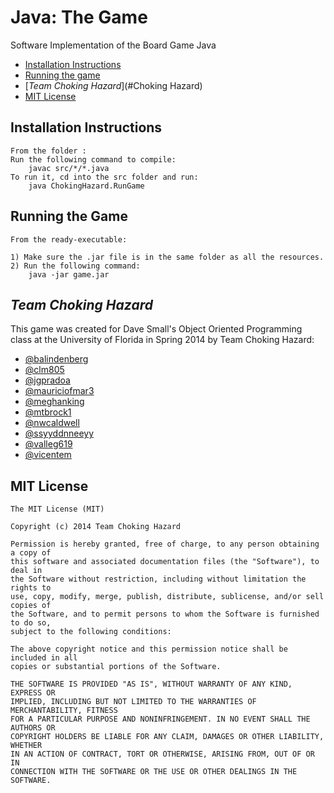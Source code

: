 # Java: The Game

Software Implementation of the Board Game Java

- [Installation Instructions](#Instructions)
- [Running the game](#Running)
- [*Team Choking Hazard*](#Choking Hazard)
- [MIT License](#MIT)

## Installation Instructions<a name = "Instructions"/>
	
	From the folder : 
	Run the following command to compile: 
		javac src/*/*.java
	To run it, cd into the src folder and run: 
		java ChokingHazard.RunGame
		
## Running the Game<a name="Running"/>

	From the ready-executable:
	
	1) Make sure the .jar file is in the same folder as all the resources. 
	2) Run the following command: 
		java -jar game.jar

## *Team Choking Hazard*<a name="Choking Hazard"/>

This game was created for Dave Small's Object Oriented Programming class at the University of Florida in Spring 2014 by Team Choking Hazard:

- [@balindenberg](https://github.com/balindenberg)
- [@clm805](https://github.com/clm805)
- [@jgpradoa](https://github.com/jgpradoa)
- [@mauriciofmar3](https://github.com/mauriciofmar3)
- [@meghanking](https://github.com/meghanking)
- [@mtbrock1](https://github.com/mtbrock1)
- [@nwcaldwell](https://github.com/nwcaldwell)
- [@ssyyddnneeyy](https://github.com/ssyyddnneeyy)
- [@valleg619](https://github.com/valleg619)
- [@vicentem](https://github.com/vicentem)

## MIT License<a name="MIT"/>

    The MIT License (MIT)
    
    Copyright (c) 2014 Team Choking Hazard
    
    Permission is hereby granted, free of charge, to any person obtaining a copy of
    this software and associated documentation files (the "Software"), to deal in
    the Software without restriction, including without limitation the rights to
    use, copy, modify, merge, publish, distribute, sublicense, and/or sell copies of
    the Software, and to permit persons to whom the Software is furnished to do so,
    subject to the following conditions:
    
    The above copyright notice and this permission notice shall be included in all
    copies or substantial portions of the Software.
    
    THE SOFTWARE IS PROVIDED "AS IS", WITHOUT WARRANTY OF ANY KIND, EXPRESS OR
    IMPLIED, INCLUDING BUT NOT LIMITED TO THE WARRANTIES OF MERCHANTABILITY, FITNESS
    FOR A PARTICULAR PURPOSE AND NONINFRINGEMENT. IN NO EVENT SHALL THE AUTHORS OR
    COPYRIGHT HOLDERS BE LIABLE FOR ANY CLAIM, DAMAGES OR OTHER LIABILITY, WHETHER
    IN AN ACTION OF CONTRACT, TORT OR OTHERWISE, ARISING FROM, OUT OF OR IN
    CONNECTION WITH THE SOFTWARE OR THE USE OR OTHER DEALINGS IN THE SOFTWARE.